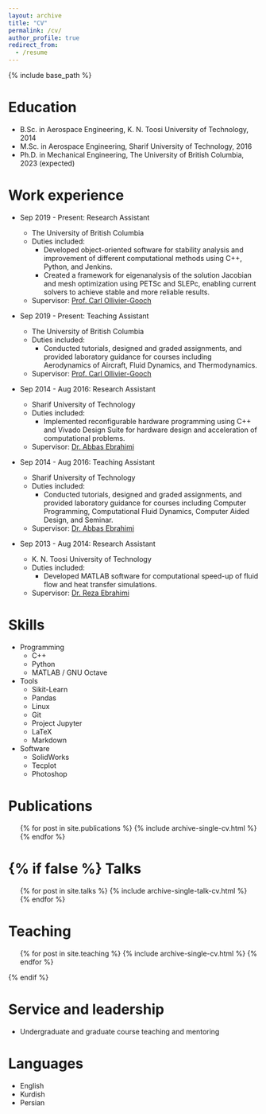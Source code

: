 ```yaml
---
layout: archive
title: "CV"
permalink: /cv/
author_profile: true
redirect_from:
  - /resume
---
```


{% include base_path %}

Education
======
* B.Sc. in Aerospace Engineering, K. N. Toosi University of Technology, 2014
* M.Sc. in Aerospace Engineering, Sharif University of Technology, 2016
* Ph.D. in Mechanical Engineering, The University of British Columbia, 2023 (expected)

Work experience
======
* Sep 2019 - Present: Research Assistant
  * The University of British Columbia
  * Duties included:
	* Developed object-oriented software for stability analysis and improvement of different computational methods using C++, Python, and Jenkins.
	* Created a framework for eigenanalysis of the solution Jacobian and mesh optimization using PETSc and SLEPc, enabling current solvers to achieve stable and more reliable results.
  * Supervisor: [Prof. Carl Ollivier-Gooch](https://mech.ubc.ca/carl-ollivier-gooch/)
  
* Sep 2019 - Present: Teaching Assistant
  * The University of British Columbia
  * Duties included:
	* Conducted tutorials, designed and graded assignments, and provided laboratory guidance for courses including Aerodynamics of Aircraft, Fluid Dynamics, and Thermodynamics.
  * Supervisor: [Prof. Carl Ollivier-Gooch](https://mech.ubc.ca/carl-ollivier-gooch/)
  
* Sep 2014 - Aug 2016: Research Assistant
  * Sharif University of Technology
  * Duties included:
	* Implemented reconfigurable hardware programming using C++ and Vivado Design Suite for hardware design and acceleration of computational problems.
  * Supervisor: [Dr. Abbas Ebrahimi](http://ae.sharif.edu/~portal/faculty/1286515506)
  
* Sep 2014 - Aug 2016: Teaching Assistant
  * Sharif University of Technology
  * Duties included:
	* Conducted tutorials, designed and graded assignments, and provided laboratory guidance for courses including  Computer Programming, Computational Fluid Dynamics, Computer Aided Design, and Seminar.
  * Supervisor: [Dr. Abbas Ebrahimi](http://ae.sharif.edu/~portal/faculty/1286515506)
  
* Sep 2013 - Aug 2014: Research Assistant
  * K. N. Toosi University of Technology
  * Duties included:
	* Developed MATLAB software for computational speed-up of fluid flow and heat transfer simulations.
  * Supervisor: [Dr. Reza Ebrahimi](https://wp.kntu.ac.ir/rebrahimi/)
  
Skills
======
* Programming
  * C++
  * Python
  * MATLAB / GNU Octave
* Tools
  * Sikit-Learn
  * Pandas
  * Linux
  * Git
  * Project Jupyter
  * LaTeX
  * Markdown
* Software
  * SolidWorks
  * Tecplot
  * Photoshop

Publications
======
  <ul>{% for post in site.publications %}
    {% include archive-single-cv.html %}
  {% endfor %}</ul>

{% if false %}<!-- AHAMA I am adding this to remove when I have added Talks and Teaching sections to my website -->
Talks
======
  <ul>{% for post in site.talks %}
    {% include archive-single-talk-cv.html %}
  {% endfor %}</ul>
  
Teaching
======
  <ul>{% for post in site.teaching %}
    {% include archive-single-cv.html %}
  {% endfor %}</ul>
{% endif %}<!-- AHAMA I am adding this to remove when I have added Talks and Teaching sections to my website -->
  
Service and leadership
======
* Undergraduate and graduate course teaching and mentoring

Languages
======
* English
* Kurdish
* Persian
